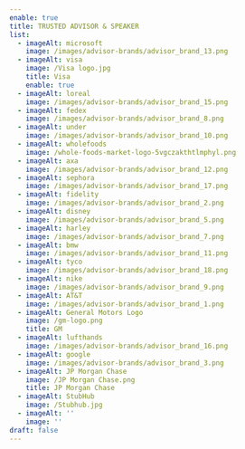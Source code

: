 ```yaml
---
enable: true
title: TRUSTED ADVISOR & SPEAKER
list:
  - imageAlt: microsoft
    image: /images/advisor-brands/advisor_brand_13.png
  - imageAlt: visa
    image: /Visa logo.jpg
    title: Visa
    enable: true
  - imageAlt: loreal
    image: /images/advisor-brands/advisor_brand_15.png
  - imageAlt: fedex
    image: /images/advisor-brands/advisor_brand_8.png
  - imageAlt: under
    image: /images/advisor-brands/advisor_brand_10.png
  - imageAlt: wholefoods
    image: /whole-foods-market-logo-5vgczakthtlmphyl.png
  - imageAlt: axa
    image: /images/advisor-brands/advisor_brand_12.png
  - imageAlt: sephora
    image: /images/advisor-brands/advisor_brand_17.png
  - imageAlt: fidelity
    image: /images/advisor-brands/advisor_brand_2.png
  - imageAlt: disney
    image: /images/advisor-brands/advisor_brand_5.png
  - imageAlt: harley
    image: /images/advisor-brands/advisor_brand_7.png
  - imageAlt: bmw
    image: /images/advisor-brands/advisor_brand_11.png
  - imageAlt: tyco
    image: /images/advisor-brands/advisor_brand_18.png
  - imageAlt: nike
    image: /images/advisor-brands/advisor_brand_9.png
  - imageAlt: AT&T
    image: /images/advisor-brands/advisor_brand_1.png
  - imageAlt: General Motors Logo
    image: /gm-logo.png
    title: GM
  - imageAlt: lufthands
    image: /images/advisor-brands/advisor_brand_16.png
  - imageAlt: google
    image: /images/advisor-brands/advisor_brand_3.png
  - imageAlt: JP Morgan Chase
    image: /JP Morgan Chase.png
    title: JP Morgan Chase
  - imageAlt: StubHub
    image: /Stubhub.jpg
  - imageAlt: ''
    image: ''
draft: false
---
```

